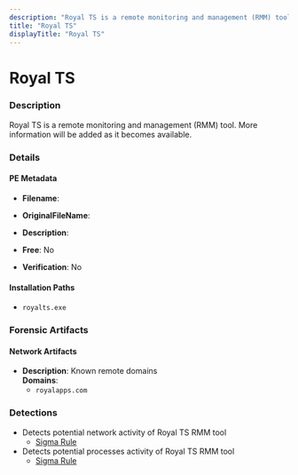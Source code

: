 ```yaml
---
description: "Royal TS is a remote monitoring and management (RMM) tool. More information will be added as it becomes available."
title: "Royal TS"
displayTitle: "Royal TS"
---
```




# Royal TS


### Description

Royal TS is a remote monitoring and management (RMM) tool. More information will be added as it becomes available.




### Details


#### PE Metadata
- **Filename**: 
- **OriginalFileName**: 
- **Description**: 


- **Free**: No

- **Verification**: No




#### Installation Paths
- `royalts.exe`

### Forensic Artifacts




#### Network Artifacts
- **Description**: Known remote domains
<br/>**Domains**:
    - `royalapps.com`


### Detections
- Detects potential network activity of Royal TS RMM tool
  - [Sigma Rule](https://github.com/magicsword-io/LOLRMM/blob/main/detections/sigma/royal_ts_network_sigma.yml)
- Detects potential processes activity of Royal TS RMM tool
  - [Sigma Rule](https://github.com/magicsword-io/LOLRMM/blob/main/detections/sigma/royal_ts_processes_sigma.yml)



